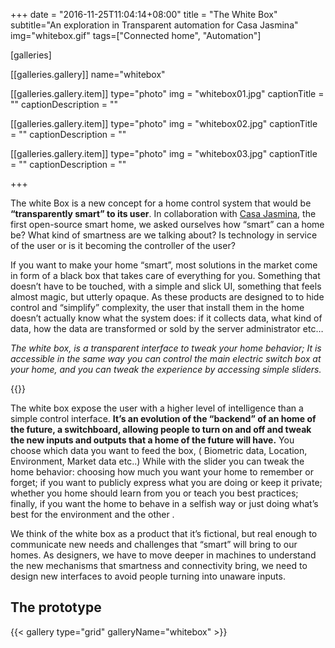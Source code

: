 +++
date = "2016-11-25T11:04:14+08:00"
title = "The White Box"
subtitle="An exploration in Transparent automation for Casa Jasmina"
img="whitebox.gif"
tags=["Connected home", "Automation"]

[galleries]

[[galleries.gallery]]
  name="whitebox"

  [[galleries.gallery.item]]
  type="photo"
  img = "whitebox01.jpg"
  captionTitle = ""
  captionDescription = ""

  [[galleries.gallery.item]]
  type="photo"
  img = "whitebox02.jpg"
  captionTitle = ""
  captionDescription = ""

  [[galleries.gallery.item]]
  type="photo"
  img = "whitebox03.jpg"
  captionTitle = ""
  captionDescription = ""



+++


The white Box is a new concept for a home control system that would be **“transparently smart” to its user**.
In collaboration with [Casa Jasmina](http://casajasmina.arduino.cc/), the first open-source smart home, we asked ourselves how “smart” can a home be? What kind of smartness are we talking about? Is technology in service of the user or is it becoming the controller of the user?

If you want to make your home “smart”, most solutions in the market come in form of a black box that takes care of everything for you. Something that doesn’t have to be touched, with a simple and slick UI, something that feels almost magic, but utterly opaque. As these products are designed to to hide control and “simplify” complexity, the user that install them in the home doesn’t actually know what the system does: if it collects data, what kind of data, how the data are transformed or sold by the server administrator etc…

*The white box, is a transparent interface to tweak your home behavior; It is accessible in the same way you can control the main electric switch box at your home, and you can tweak the experience by accessing simple sliders.*

{{<image img="whitebox.jpg">}}

The white box expose the user with a higher level of intelligence than a simple control interface. **It’s an evolution of the “backend” of an home of the future, a switchboard, allowing people to turn on and off and tweak the new inputs and outputs that a home of the future will have.** You choose which data you want to feed the box, ( Biometric data, Location, Environment, Market data etc..) While with the slider you can tweak the home behavior: choosing how much you want your home to remember or forget; if you want to publicly express what you are doing or keep it private; whether you home should learn from you or teach you best practices; finally, if you want the home to behave in a selfish way or just doing what’s best for the environment and the other .

We think of the white box as a product that it’s fictional, but real enough to communicate new needs and challenges that “smart” will bring to our homes. As designers, we have to move deeper in machines to understand the new mechanisms that smartness and connectivity bring, we need to design new interfaces to avoid people turning into unaware inputs.

## The prototype

{{< gallery type="grid" galleryName="whitebox" >}}
